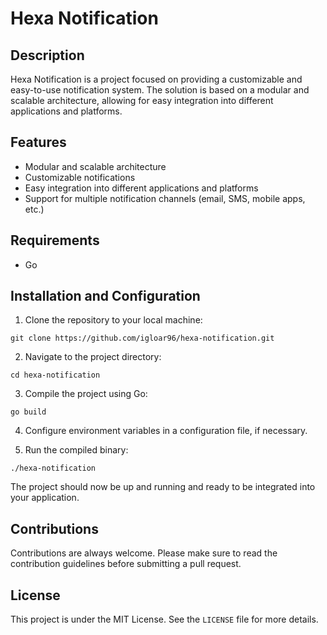 # Hexa Notification

## Description

Hexa Notification is a project focused on providing a customizable and easy-to-use notification system. The solution is based on a modular and scalable architecture, allowing for easy integration into different applications and platforms.

## Features

-   Modular and scalable architecture
-   Customizable notifications
-   Easy integration into different applications and platforms
-   Support for multiple notification channels (email, SMS, mobile apps, etc.)

## Requirements

-   Go

## Installation and Configuration

1.  Clone the repository to your local machine:

`git clone https://github.com/igloar96/hexa-notification.git` 

2.  Navigate to the project directory:

`cd hexa-notification` 

3.  Compile the project using Go:

`go build` 

4.  Configure environment variables in a configuration file, if necessary.
    
5.  Run the compiled binary:
    
`./hexa-notification` 

The project should now be up and running and ready to be integrated into your application.

## Contributions

Contributions are always welcome. Please make sure to read the contribution guidelines before submitting a pull request.

## License

This project is under the MIT License. See the `LICENSE` file for more details.
